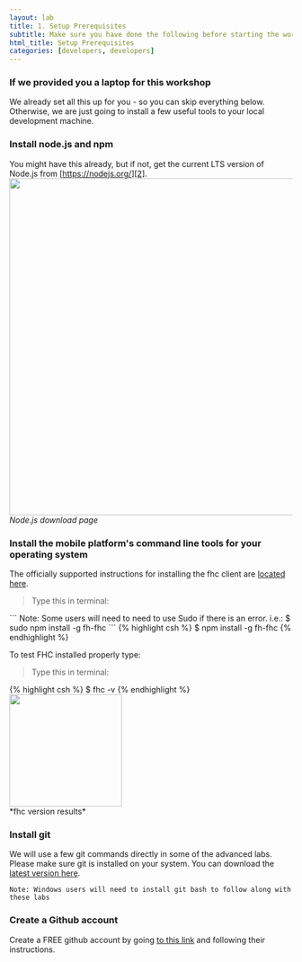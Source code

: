 ```yaml
---
layout: lab
title: 1. Setup Prerequisites
subtitle: Make sure you have done the following before starting the workshop labs
html_title: Setup Prerequisites
categories: [developers, developers]
---
```



### If we provided you a laptop for this workshop
We already set all this up for you - so you can skip everything below.  Otherwise, we are just going to install a few useful tools to your local development machine.


### Install node.js and npm
You might have this already, but if not, get the current LTS version of Node.js from [https://nodejs.org/][2].
<img src="{{ site.baseurl }}/www/4.2/default/screenshots/rhmap-node-download.png" width="600"/><br/>
*Node.js download page*


### Install the mobile platform's command line tools for your operating system
The officially supported instructions for installing the fhc client are [located here][1].  

<blockquote>
<i class="fa fa-terminal"></i> Type this in terminal:
</blockquote>
```
Note: Some users will need to need to use Sudo if there is an error. i.e.:
$ sudo npm install -g fh-fhc
```
{% highlight csh %}
$ npm install -g fh-fhc
{% endhighlight %}

To test FHC installed properly type:
<blockquote>
<i class="fa fa-terminal"></i> Type this in terminal:
</blockquote>
{% highlight csh %}
$ fhc -v
{% endhighlight %}
<img src="{{ site.baseurl }}/www/4.2/default/screenshots/rhmap-fhc-version.png" width="200"/><br/>
*fhc version results*

### Install git
We will use a few git commands directly in some of the advanced labs.  Please make sure git is installed on your system.  You can download the [latest version here][4].
```
Note: Windows users will need to install git bash to follow along with these labs
```

### Create a Github account
Create a FREE github account by going [to this link][5] and following their instructions.


[1]: http://docs.feedhenry.com/v3/dev_tools/local/install.html
[2]: https://nodejs.org/en/download/
[3]: http://brew.sh/
[4]: http://git-scm.com/downloads
[5]: https://github.com/join?source=header-home
